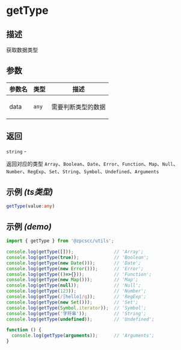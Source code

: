 # getType

## 描述

<p>获取数据类型</p>

## 参数

| 参数名 | 类型             | 描述                      |
| ------ | ---------------- | ------------------------- |
| data   | <code>any</code> | <p>需要判断类型的数据</p> |

## 返回

<code>string</code> - <p>返回对应的类型 <code>Array</code>、<code>Boolean</code>、<code>Date</code>、<code>Error</code>、<code>Function</code>、<code>Map</code>、<code>Null</code>、<code>Number</code>、<code>RegExp</code>、<code>Set</code>、<code>String</code>、<code>Symbol</code>、<code>Undefined</code>、<code>Arguments</code></p>

## 示例 _(ts类型)_

```typescript
getType(value:any)
```

## 示例 _(demo)_

```typescript
import { getType } from '@zpcscc/utils';

console.log(getType([]));               // 'Array';
console.log(getType(true));             // 'Boolean';
console.log(getType(new Date()));       // 'Date';
console.log(getType(new Error()));      // 'Error';
console.log(getType(()=>{}));           // 'Function';
console.log(getType(new Map()));        // 'Map';
console.log(getType(null));             // 'Null';
console.log(getType(123));              // 'Number';
console.log(getType(/[hello]/g));       // 'RegExp';
console.log(getType(new Set()));        // 'Set';
console.log(getType(Symbol.iterator));  // 'Symbol';
console.log(getType('字符串'));          // 'String';
console.log(getType(undefined));        // 'Undefined';

function () {
  console.log(getType(arguments));      // 'Arguments';
}
```
